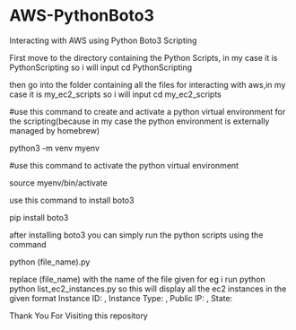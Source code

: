 # AWS-PythonBoto3
Interacting with AWS using Python Boto3 Scripting

First move to the directory containing the Python Scripts, in my case it is PythonScripting so i will input
cd PythonScripting

then go into the folder containing all the files for interacting with aws,in my case it is my_ec2_scripts so i will input 
cd my_ec2_scripts

#use this command to create and activate a python virtual environment for the scripting(because in my case the python environment is externally managed by homebrew)

python3 -m venv myenv

#use this command to activate the python virtual environment 

source myenv/bin/activate

use this command to install boto3

pip install boto3

after installing boto3 you can simply run the python scripts using the command

python (file_name).py

replace (file_name) with the name of the file given for eg
i run 
python python list_ec2_instances.py
so this will display all the ec2 instances in the given format
Instance ID: , Instance Type: , Public IP: , State: 


Thank You For Visiting this repository
